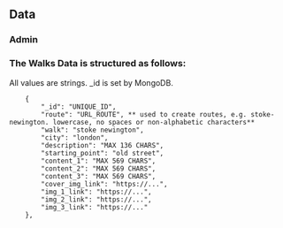 ## Data

### Admin

### The Walks Data is structured as follows:

All values are strings. \_id is set by MongoDB.

        {
            "_id": "UNIQUE_ID",
            "route": "URL_ROUTE", ** used to create routes, e.g. stoke-newington. lowercase, no spaces or non-alphabetic characters**
            "walk": "stoke newington",
            "city": "london",
            "description": "MAX 136 CHARS",
            "starting_point": "old street",
            "content_1": "MAX 569 CHARS",
            "content_2": "MAX 569 CHARS",
            "content_3": "MAX 569 CHARS",
            "cover_img_link": "https://...",
            "img_1_link": "https://...",
            "img_2_link": "https://...",
            "img_3_link": "https://..."
        },
